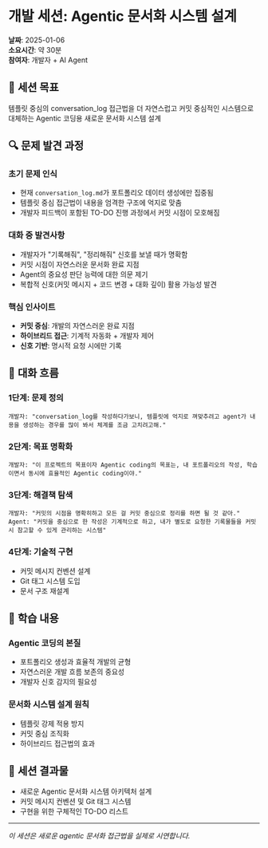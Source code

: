 # 개발 세션: Agentic 문서화 시스템 설계
**날짜**: 2025-01-06  
**소요시간**: 약 30분  
**참여자**: 개발자 + AI Agent  

## 🎯 세션 목표
템플릿 중심의 conversation_log 접근법을 더 자연스럽고 커밋 중심적인 시스템으로 대체하는 Agentic 코딩용 새로운 문서화 시스템 설계

## 🔍 문제 발견 과정

### **초기 문제 인식**
- 현재 `conversation_log.md`가 포트폴리오 데이터 생성에만 집중됨
- 템플릿 중심 접근법이 내용을 엄격한 구조에 억지로 맞춤
- 개발자 피드백이 포함된 TO-DO 진행 과정에서 커밋 시점이 모호해짐

### **대화 중 발견사항**
- 개발자가 "기록해줘", "정리해줘" 신호를 보낼 때가 명확함
- 커밋 시점이 자연스러운 문서화 완료 지점
- Agent의 중요성 판단 능력에 대한 의문 제기
- 복합적 신호(커밋 메시지 + 코드 변경 + 대화 깊이) 활용 가능성 발견

### **핵심 인사이트**
- **커밋 중심**: 개발의 자연스러운 완료 지점
- **하이브리드 접근**: 기계적 자동화 + 개발자 제어
- **신호 기반**: 명시적 요청 시에만 기록

## 💬 대화 흐름

### **1단계: 문제 정의**
```
개발자: "conversation_log를 작성하다가보니, 템플릿에 억지로 껴맞추려고 agent가 내용을 생성하는 경우를 많이 봐서 체계를 조금 고치려고해."
```

### **2단계: 목표 명확화**
```
개발자: "이 프로젝트의 목표이자 Agentic coding의 목표는, 내 포트폴리오의 작성, 학습이면서 동시에 효율적인 Agentic coding이야."
```

### **3단계: 해결책 탐색**
```
개발자: "커밋의 시점을 명확히하고 모든 걸 커밋 중심으로 정리를 하면 될 것 같아."
Agent: "커밋을 중심으로 한 작성은 기계적으로 하고, 내가 별도로 요청한 기록물들을 커밋 시 참고할 수 있게 관리하는 시스템"
```

### **4단계: 기술적 구현**
- 커밋 메시지 컨벤션 설계
- Git 태그 시스템 도입
- 문서 구조 재설계

## 🧠 학습 내용

### **Agentic 코딩의 본질**
- 포트폴리오 생성과 효율적 개발의 균형
- 자연스러운 개발 흐름 보존의 중요성
- 개발자 신호 감지의 필요성

### **문서화 시스템 설계 원칙**
- 템플릿 강제 적용 방지
- 커밋 중심 조직화
- 하이브리드 접근법의 효과

## 📝 세션 결과물
- 새로운 Agentic 문서화 시스템 아키텍처 설계
- 커밋 메시지 컨벤션 및 Git 태그 시스템
- 구현을 위한 구체적인 TO-DO 리스트

---
*이 세션은 새로운 agentic 문서화 접근법을 실제로 시연합니다.*
